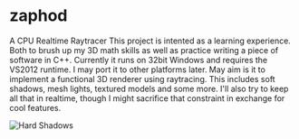 zaphod
======

A CPU Realtime Raytracer
This project is intented as a learning experience. Both to brush up my 3D math skills as well as practice writing a
piece of software in C++. Currently it runs on 32bit Windows and requires the VS2012 runtime. I may port it to other
platforms later.
May aim is it to implement a functional 3D renderer using raytracing. This includes soft shadows, mesh lights, textured
models and some more. I'll also try to keep all that in realtime, though I might sacrifice that constraint in exchange
for cool features.

![Hard Shadows](bonus2113.github.com/zaphod/img/hard_shadows.png)
